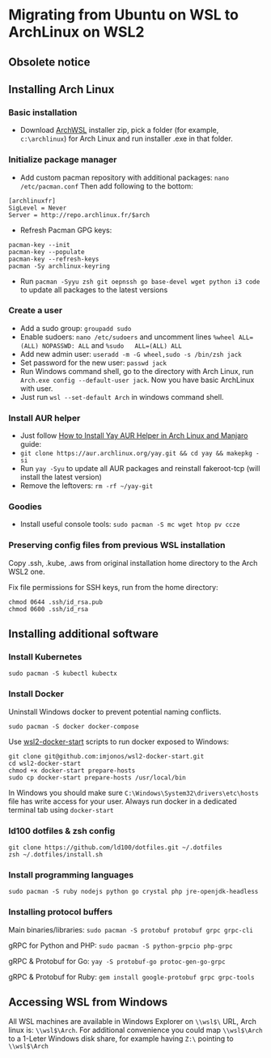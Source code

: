 # Migrating from Ubuntu on WSL to ArchLinux on WSL2

## Obsolete notice

## Installing Arch Linux

### Basic installation

* Download [ArchWSL](https://github.com/yuk7/ArchWSL) installer zip, pick a folder (for example, `c:\archlinux`) for Arch Linux and run installer .exe in that folder.

### Initialize package manager

* Add custom pacman repository with additional packages: `nano /etc/pacman.conf` Then add following to the bottom:
```
[archlinuxfr]
SigLevel = Never
Server = http://repo.archlinux.fr/$arch
```
* Refresh Pacman GPG keys:
```
pacman-key --init
pacman-key --populate
pacman-key --refresh-keys
pacman -Sy archlinux-keyring
```
* Run `pacman -Syyu zsh git oepnssh go base-devel wget python i3 code` to update all packages to the latest versions


### Create a user

* Add a sudo group: `groupadd sudo`
* Enable sudoers: `nano /etc/sudoers` and uncomment lines `%wheel ALL=(ALL) NOPASSWD: ALL` and `%sudo   ALL=(ALL) ALL`
* Add new admin user: `useradd -m -G wheel,sudo -s /bin/zsh jack`
* Set password for the new user: `passwd jack`
* Run Windows command shell, go to the directory with Arch Linux, run `Arch.exe config --default-user jack`. Now you have basic ArchLinux with user.
* Just run `wsl --set-default Arch` in windows command shell.

### Install AUR helper

* Just follow [How to Install Yay AUR Helper in Arch Linux and Manjaro](https://www.tecmint.com/install-yay-aur-helper-in-arch-linux-and-manjaro/) guide:
* `git clone https://aur.archlinux.org/yay.git && cd yay && makepkg -si`
* Run `yay -Syu` to update all AUR packages and reinstall fakeroot-tcp (will install the latest version)
* Remove the leftovers: `rm -rf ~/yay-git`

### Goodies

* Install useful console tools: `sudo pacman -S mc wget htop pv ccze`

### Preserving config files from previous WSL installation

Copy .ssh, .kube, .aws from original installation home directory to the Arch WSL2 one.

Fix file permissions for SSH keys, run from the home directory:
```
chmod 0644 .ssh/id_rsa.pub
chmod 0600 .ssh/id_rsa
```

## Installing additional software

### Install Kubernetes

`sudo pacman -S kubectl kubectx`

### Install Docker

Uninstall Windows docker to prevent potential naming conflicts.

`sudo pacman -S docker docker-compose`

Use [wsl2-docker-start](https://github.com/imjonos/wsl2-docker-start) scripts to run docker exposed to Windows:
```
git clone git@github.com:imjonos/wsl2-docker-start.git
cd wsl2-docker-start
chmod +x docker-start prepare-hosts
sudo cp docker-start prepare-hosts /usr/local/bin
```
In Windows you should make sure `C:\Windows\System32\drivers\etc\hosts` file has write access for your user.
Always run docker in a dedicated terminal tab using `docker-start`

### ld100 dotfiles & zsh config

```
git clone https://github.com/ld100/dotfiles.git ~/.dotfiles
zsh ~/.dotfiles/install.sh
```

### Install programming languages

`sudo pacman -S ruby nodejs python go crystal php jre-openjdk-headless`

### Installing protocol buffers

Main binaries/libraries: `sudo pacman -S protobuf protobuf grpc grpc-cli`

gRPC for Python and PHP: `sudo pacman -S python-grpcio php-grpc`

gRPC & Protobuf for Go: `yay -S protobuf-go protoc-gen-go-grpc`

gRPC & Protobuf for Ruby: `gem install google-protobuf grpc grpc-tools`



## Accessing WSL from Windows

All WSL machines are available in Windows Explorer on `\\wsl$\` URL, Arch linux is: `\\wsl$\Arch`.
For additional convenience you could map `\\wsl$\Arch` to a 1-Leter Windows disk share, for example having `Z:\` pointing to `\\wsl$\Arch`
